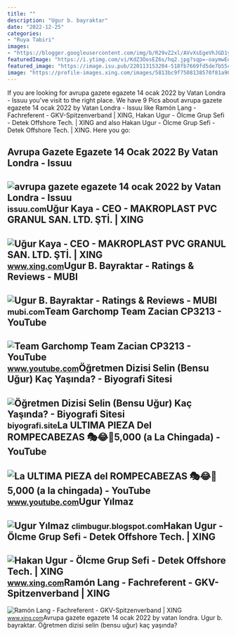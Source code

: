 ```yaml
---
title: ""
description: "Ugur b. bayraktar"
date: "2022-12-25"
categories:
- "Ruya Tabiri"
images:
- "https://blogger.googleusercontent.com/img/b/R29vZ2xl/AVvXsEgeVhJGD1ySp7PxWslh8tkXO1FDF4tWLxd3ODWOy45mFeuuVTHUHV43XvXlAlVS7aGjy5JrP04hiHhKAiArDH5g983OI3Y0JoTLhLKNddd_VoaEgZVEOp_NpS07B9dxDgj0e8kWD71R03x-gQVaGZ8HuGAgec1gpxF8Dc98xax6XghV0wbHvCwvXlSnsg/s822/kisakaya.jpg"
featuredImage: "https://i.ytimg.com/vi/KdZ3OosEZ6s/hq2.jpg?sqp=-oaymwEoCOADEOgC8quKqQMcGADwAQH4Ad4EgAK4CIoCDAgAEAEYZSBMKGMwDw==&amp;rs=AOn4CLCfzFvJaPoNerKMbSKycXF-fCyaDA"
featured_image: "https://image.isu.pub/220113153204-518fb7669fd5de7b55cd82b0c5fe1765/jpg/page_1.jpg"
image: "https://profile-images.xing.com/images/5813bc9f7508138570f81a902428889f-3/uğur-kaya.1024x1024.jpg"
---
```


If you are looking for avrupa gazete egazete 14 ocak 2022 by Vatan Londra - Issuu you've visit to the right place. We have 9 Pics about avrupa gazete egazete 14 ocak 2022 by Vatan Londra - Issuu like Ramón Lang - Fachreferent - GKV-Spitzenverband | XING, Hakan Ugur - Ölcme Grup Sefi - Detek Offshore Tech. | XING and also Hakan Ugur - Ölcme Grup Sefi - Detek Offshore Tech. | XING. Here you go:

Avrupa Gazete Egazete 14 Ocak 2022 By Vatan Londra - Issuu
----------------------------------------------------------

 ![avrupa gazete egazete 14 ocak 2022 by Vatan Londra - Issuu](https://image.isu.pub/220113153204-518fb7669fd5de7b55cd82b0c5fe1765/jpg/page_1.jpg) <small>issuu.com</small>Uğur Kaya - CEO - MAKROPLAST PVC GRANUL SAN. LTD. ŞTİ. | XING
-------------------------------------------------------------

 ![Uğur Kaya - CEO - MAKROPLAST PVC GRANUL SAN. LTD. ŞTİ. | XING](https://profile-images.xing.com/images/5813bc9f7508138570f81a902428889f-3/uğur-kaya.1024x1024.jpg) <small>www.xing.com</small>Ugur B. Bayraktar - Ratings &amp; Reviews - MUBI
------------------------------------------------

 ![Ugur B. Bayraktar - Ratings & Reviews - MUBI](https://images.mubicdn.net/images/avatars/139643/cache-139643-1590052251/images-large.jpg) <small>mubi.com</small>Team Garchomp Team Zacian CP3213 - YouTube
------------------------------------------

 ![Team Garchomp Team Zacian CP3213 - YouTube](https://i.ytimg.com/vi/HYLCwcE-Dgc/maxres2.jpg?sqp=-oaymwEoCIAKENAF8quKqQMcGADwAQH4AYwCgALgA4oCDAgAEAEYRSBHKGUwDw==&rs=AOn4CLC_ulBvmvqa2cf2uT56Qfk3FCYaDA) <small>www.youtube.com</small>Öğretmen Dizisi Selin (Bensu Uğur) Kaç Yaşında? - Biyografi Sitesi
------------------------------------------------------------------

 ![Öğretmen Dizisi Selin (Bensu Uğur) Kaç Yaşında? - Biyografi Sitesi](https://biyografi.site/uploads/ogretmen-dizisi-selin-bensu-ugur-kac-yasinda.jpg) <small>biyografi.site</small>La ULTIMA PIEZA Del ROMPECABEZAS 🎭😂🧘5,000 (a La Chingada) - YouTube
-------------------------------------------------------------------

 ![La ULTIMA PIEZA del ROMPECABEZAS 🎭😂🧘5,000 (a la chingada) - YouTube](https://i.ytimg.com/vi/KdZ3OosEZ6s/hq2.jpg?sqp=-oaymwEoCOADEOgC8quKqQMcGADwAQH4Ad4EgAK4CIoCDAgAEAEYZSBMKGMwDw==&rs=AOn4CLCfzFvJaPoNerKMbSKycXF-fCyaDA) <small>www.youtube.com</small>Ugur Yılmaz
-----------

 ![Ugur Yılmaz](https://blogger.googleusercontent.com/img/b/R29vZ2xl/AVvXsEgeVhJGD1ySp7PxWslh8tkXO1FDF4tWLxd3ODWOy45mFeuuVTHUHV43XvXlAlVS7aGjy5JrP04hiHhKAiArDH5g983OI3Y0JoTLhLKNddd_VoaEgZVEOp_NpS07B9dxDgj0e8kWD71R03x-gQVaGZ8HuGAgec1gpxF8Dc98xax6XghV0wbHvCwvXlSnsg/s822/kisakaya.jpg) <small>climbugur.blogspot.com</small>Hakan Ugur - Ölcme Grup Sefi - Detek Offshore Tech. | XING
----------------------------------------------------------

 ![Hakan Ugur - Ölcme Grup Sefi - Detek Offshore Tech. | XING](https://profile-images.xing.com/images/969588f772f3433ee04654dee4f2fa2e-2/hakan-ugur.1024x1024.jpg) <small>www.xing.com</small>Ramón Lang - Fachreferent - GKV-Spitzenverband | XING
-----------------------------------------------------

 ![Ramón Lang - Fachreferent - GKV-Spitzenverband | XING](https://profile-images.xing.com/images/8ef3cf4d9db5f4cd9df36f3afc5147f4-1/ramón-lang.1024x1024.jpg) <small>www.xing.com</small>Avrupa gazete egazete 14 ocak 2022 by vatan londra. Ugur b. bayraktar. Öğretmen dizisi selin (bensu uğur) kaç yaşında?
